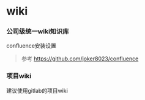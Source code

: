 # wiki

### 公司级统一wiki知识库

confluence安装设置
> 参考 https://github.com/joker8023/confluence

### 项目wiki

建议使用gitlab的项目wiki